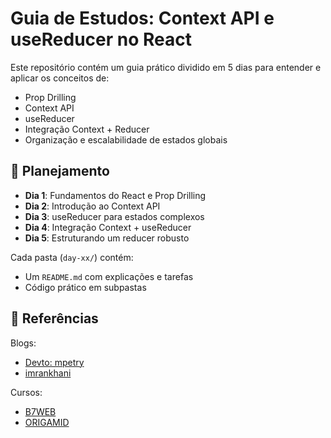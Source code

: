 # Guia de Estudos: Context API e useReducer no React

Este repositório contém um guia prático dividido em 5 dias para entender e aplicar os conceitos de:

- Prop Drilling
- Context API
- useReducer
- Integração Context + Reducer
- Organização e escalabilidade de estados globais

## 📅 Planejamento

- **Dia 1**: Fundamentos do React e Prop Drilling
- **Dia 2**: Introdução ao Context API
- **Dia 3**: useReducer para estados complexos
- **Dia 4**: Integração Context + useReducer
- **Dia 5**: Estruturando um reducer robusto

Cada pasta (`day-xx/`) contém:
- Um `README.md` com explicações e tarefas
- Código prático em subpastas

## 🔗 Referências
Blogs:
- [Devto: mpetry](https://dev.to/mpetry/os-10-react-hooks-mais-uteis-05-usereducer-f9j)
- [imrankhani](https://imrankhani.medium.com/usestate-vs-usereducer-understanding-the-key-differences-5caa4f30bc3e)

Cursos:
- [B7WEB](https://alunos.b7web.com.br/curso/reactjs/react-o-que-sao-reducers)
- [ORIGAMID](https://www.origamid.com/curso/react-completo/0704-usereducer)